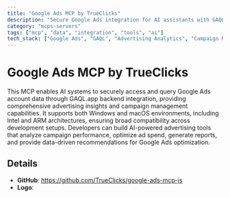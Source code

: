 ```yaml
---
title: "Google Ads MCP by TrueClicks"
description: "Secure Google Ads integration for AI assistants with GAQL query support across Windows and macOS platforms."
category: "mcps-servers"
tags: ["mcp", "data", "integration", "tools", "ai"]
tech_stack: ["Google Ads", "GAQL", "Advertising Analytics", "Campaign Management", "Data Querying"]
---
```


# Google Ads MCP by TrueClicks

This MCP enables AI systems to securely access and query Google Ads account data through GAQL.app backend integration, providing comprehensive advertising insights and campaign management capabilities. It supports both Windows and macOS environments, including Intel and ARM architectures, ensuring broad compatibility across development setups. Developers can build AI-powered advertising tools that analyze campaign performance, optimize ad spend, generate reports, and provide data-driven recommendations for Google Ads optimization.

## Details

- **GitHub**: https://github.com/TrueClicks/google-ads-mcp-js
- **Logo**: 
